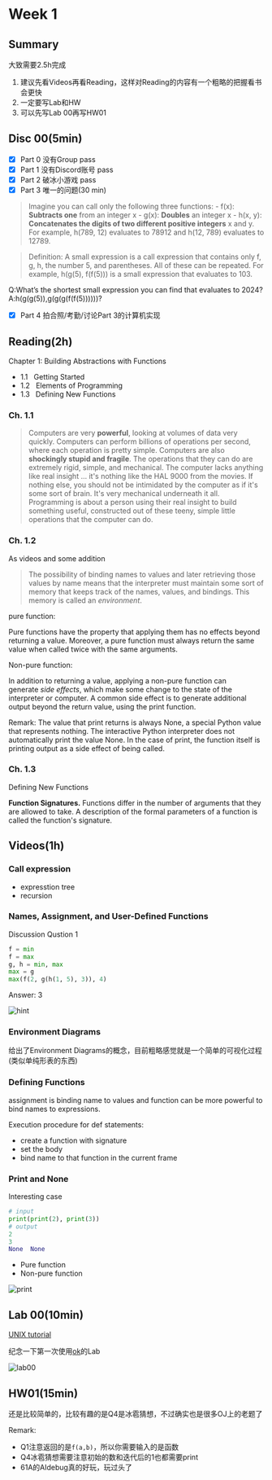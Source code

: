 # Week 1

## Summary

大致需要2.5h完成

1. 建议先看Videos再看Reading，这样对Reading的内容有一个粗略的把握看书会更快
2. 一定要写Lab和HW
3. 可以先写Lab 00再写HW01

## Disc 00(5min)

- [x] Part 0 没有Group pass
- [x] Part 1 没有Discord账号 pass
- [x] Part 2 破冰小游戏 pass
- [x] Part 3 唯一的问题(30 min)

>Imagine you can call only the following three functions: - f(x): **Subtracts one** from an integer x - g(x): **Doubles** an integer x - h(x, y): **Concatenates the digits of two different positive integers** x and y. For example, h(789, 12) evaluates to 78912 and h(12, 789) evaluates to 12789.

>Definition: A small expression is a call expression that contains only f, g, h, the number 5, and parentheses. All of these can be repeated. For example, h(g(5), f(f(5))) is a small expression that evaluates to 103.

Q:What’s the shortest small expression you can find that evaluates to 2024?
A:h(g(g(5)),g(g(g(f(f(5))))))?

- [x] Part 4 拍合照/考勤/讨论Part 3的计算机实现


## Reading(2h)

Chapter 1: Building Abstractions with Functions
+ 1.1   Getting Started
+ 1.2   Elements of Programming
+ 1.3   Defining New Functions


### Ch. 1.1

>Computers are very **powerful**, looking at volumes of data very quickly. Computers can perform billions of operations per second, where each operation is pretty simple.
>Computers are also **shockingly stupid and fragile**. The operations that they can do are extremely rigid, simple, and mechanical. The computer lacks anything like real insight ... it's nothing like the HAL 9000 from the movies. If nothing else, you should not be intimidated by the computer as if it's some sort of brain. It's very mechanical underneath it all.
>Programming is about a person using their real insight to build something useful, constructed out of these teeny, simple little operations that the computer can do.

### Ch. 1.2

As videos and  some addition

>The possibility of binding names to values and later retrieving those values by name means that the interpreter must maintain some sort of memory that keeps track of the names, values, and bindings. This memory is called an _environment_.

pure function:

Pure functions have the property that applying them has no effects beyond returning a value. Moreover, a pure function must always return the same value when called twice with the same arguments.

Non-pure function:

In addition to returning a value, applying a non-pure function can generate _side effects_, which make some change to the state of the interpreter or computer. A common side effect is to generate additional output beyond the return value, using the print function.


Remark: The value that print returns is always None, a special Python value that represents nothing. The interactive Python interpreter does not automatically print the value None. In the case of print, the function itself is printing output as a side effect of being called.

### Ch. 1.3

Defining New Functions

**Function Signatures.** Functions differ in the number of arguments that they are allowed to take. A description of the formal parameters of a function is called the function's signature.

## Videos(1h)

### Call expression

+ expresstion tree
+ recursion
### Names, Assignment, and User-Defined Functions

Discussion Qustion 1

```python
f = min
f = max
g, h = min, max
max = g
max(f(2, g(h(1, 5), 3)), 4)
```

Answer: 3


![hint](https://cdn.jsdelivr.net/gh/Eurekaimer/MyIMGs@main/img/61a-video-q1)



### Environment Diagrams

给出了Environment Diagrams的概念，目前粗略感觉就是一个简单的可视化过程(类似单纯形表的东西)

### Defining Functions

assignment is binding name to values and function can be more powerful to bind names to expressions.

Execution procedure for def statements:
+ create a function with signature
+ set the body
+ bind name to that function in the current frame

### Print and None

Interesting case
```python
# input
print(print(2), print(3))
# output
2
3 
None  None
```

+ Pure function
+ Non-pure function

![print](https://cdn.jsdelivr.net/gh/Eurekaimer/MyIMGs@main/img/non-pure-print)



## Lab 00(10min)

[UNIX tutorial](https://cs61a.org/articles/unix/)

纪念一下第一次使用[ok](https://cs61a.org/articles/using-ok/)的Lab

![lab00](https://cdn.jsdelivr.net/gh/Eurekaimer/MyIMGs@main/img/CS61a-lab00)



## HW01(15min)

还是比较简单的，比较有趣的是Q4是冰雹猜想，不过确实也是很多OJ上的老题了

Remark:
+ Q1注意返回的是`f(a,b)`，所以你需要输入的是函数
+ Q4冰雹猜想需要注意初始的数和迭代后的1也都需要print
+ 61A的AIdebug真的好玩，玩过头了
